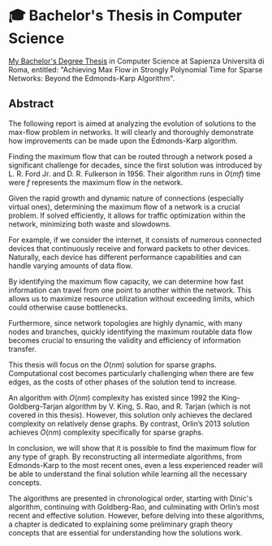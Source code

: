 # :mortar_board: Bachelor's Thesis in Computer Science
[My Bachelor's Degree Thesis](src\Thesis.pdf) in Computer Science at Sapienza Università di Roma, entitled:
"Achieving Max Flow in Strongly Polynomial Time for Sparse Networks: Beyond the Edmonds-Karp Algorithm".

## Abstract
The following report is aimed at analyzing the evolution of solutions to the max-flow problem in networks. It will clearly and thoroughly demonstrate how improvements can be made upon the Edmonds-Karp algorithm.

Finding the maximum flow that can be routed through a network posed a significant challenge for decades, since the first solution was introduced by L. R. Ford Jr. and D. R. Fulkerson in 1956. Their algorithm runs in $O(mf)$ time were $f$ represents the maximum flow in the network.

Given the rapid growth and dynamic nature of connections (especially virtual ones), determining the maximum flow of a network is a crucial problem. If solved efficiently, it allows for traffic optimization within the network, minimizing both waste and slowdowns.

For example, if we consider the internet, it consists of numerous connected devices that continuously receive and forward packets to other devices. Naturally, each device has different performance capabilities and can handle varying amounts of data flow.

By identifying the maximum flow capacity, we can determine how fast information can travel from one point to another within the network. This allows us to maximize resource utilization without exceeding limits, which could otherwise cause bottlenecks.

Furthermore, since network topologies are highly dynamic, with many nodes and branches, quickly identifying the maximum routable data flow becomes crucial to ensuring the validity and efficiency of information transfer.

This thesis will focus on the $O(nm)$ solution for sparse graphs. Computational cost becomes particularly challenging when there are few edges, as the costs of other phases of the solution tend to increase.

An algorithm with $O(nm)$ complexity has existed since 1992 the King-Goldberg-Tarjan algorithm by V. King, S. Rao, and R. Tarjan (which is not covered in this thesis). However, this solution only achieves the declared complexity on relatively dense graphs. By contrast, Orlin’s 2013 solution achieves $O(nm)$ complexity specifically for sparse graphs.

In conclusion, we will show that it is possible to find the maximum flow for any type of graph. By reconstructing all intermediate algorithms, from Edmonds-Karp to the most recent ones, even a less experienced reader will be able to understand the final solution while learning all the necessary concepts.

The algorithms are presented in chronological order, starting with Dinic's algorithm, continuing with Goldberg-Rao, and culminating with Orlin’s most recent and effective solution. However, before delving into these algorithms, a chapter is dedicated to explaining some preliminary graph theory concepts that are essential for understanding how the solutions work.
